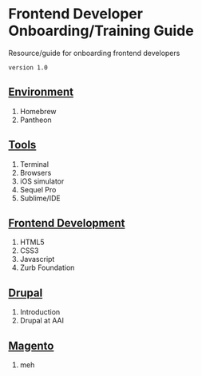 # Frontend Developer Onboarding/Training Guide
Resource/guide for onboarding frontend developers

`version 1.0`

## [Environment](https://github.com/augustash/frontend-guide/blob/master/environment.md)

1. Homebrew
2. Pantheon


## [Tools](https://github.com/augustash/frontend-guide/blob/master/tools.md)

1. Terminal
2. Browsers
3. iOS simulator
4. Sequel Pro
5. Sublime/IDE 

    
## [Frontend Development](https://github.com/augustash/frontend-guide/blob/master/frontend.md)

1. HTML5
2. CSS3
3. Javascript
4. Zurb Foundation


## [Drupal](https://github.com/augustash/frontend-guide/blob/master/drupal.md)
1. Introduction
2. Drupal at AAI


## [Magento](https://github.com/augustash/frontend-guide/blob/master/magento.md)
1. meh